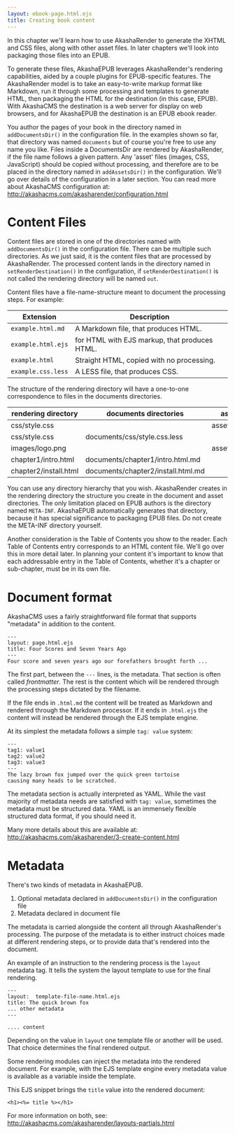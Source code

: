 ```yaml
---
layout: ebook-page.html.ejs
title: Creating book content
---
```


In this chapter we'll learn how to use AkashaRender to generate the XHTML and CSS files, along with other asset files.  In later chapters we'll look into packaging those files into an EPUB.

To generate these files, AkashaEPUB leverages AkashaRender's rendering capabilities, aided by a couple plugins for EPUB-specific features.  The AkashaRender model is to take an easy-to-write markup format like Markdown, run it through some processing and templates to generate HTML, then packaging the HTML for the destination (in this case, EPUB).  With AkashaCMS the destination is a web server for display on web browsers, and for AkashaEPUB the destination is an EPUB ebook reader.

You author the pages of your book in the directory named in `addDocumentsDir()` in the configuration file.  In the examples shown so far, that directory was named `documents` but of course you're free to use any name you like.  Files inside a DocumentsDir are rendered by AkashaRender, if the file name follows a given pattern.  Any 'asset' files (images, CSS, JavaScript) should be copied without processing, and therefore are to be placed in the directory named in `addAssetsDir()` in the configuration.  We'll go over details of the configuration in a later section.  You can read more about AkashaCMS configuration at: http://akashacms.com/akasharender/configuration.html

# Content Files

Content files are stored in one of the directories named with `addDocumentsDir()` in the configuration file.  There can be multiple such directories.  As we just said, it is the content files that are processed by AkashaRender.  The processed content lands in the directory named in `setRenderDestination()` in the configuration, if `setRenderDestination()` is not called the rendering directory will be named `out`.

Content files have a file-name-structure meant to document the processing steps. For example:


Extension | Description
----------|--------------
`example.html.md` | A Markdown file, that produces HTML.
`example.html.ejs` | for HTML with EJS markup, that produces HTML.
`example.html` | Straight HTML, copied with no processing.
`example.css.less` | A LESS file, that produces CSS.


The structure of the rendering directory will have a one-to-one correspondence to files in the documents directories.


rendering directory | documents directories | assets directories
--------------------|-----------------------|-----------------------
css/style.css |   | assets/css/style.css
css/style.css     | documents/css/style.css.less |
images/logo.png   |   | assets/images/logo.png
chapter1/intro.html | documents/chapter1/intro.html.md |   
chapter2/install.html | documents/chapter2/install.html.md |  

You can use any directory hierarchy that you wish.  AkashaRender creates in the rendering directory the structure you create in the document and asset directories.  The only limitation placed on EPUB authors is the directory named `META-INF`.  AkashaEPUB automatically generates that directory, because it has special significance to packaging EPUB files.  Do not create the META-INF directory yourself.

Another consideration is the Table of Contents you show to the reader.  Each Table of Contents entry corresponds to an HTML content file.  We'll go over this in more detail later.  In planning your content it's important to know that each addressable entry in the Table of Contents, whether it's a chapter or sub-chapter, must be in its own file.

# Document format

AkashaCMS uses a fairly straightforward file format that supports "metadata" in addition to the content.

```
---
layout: page.html.ejs
title: Four Scores and Seven Years Ago
---
Four score and seven years ago our forefathers brought forth ...
```

The first part, between the `---` lines, is the metadata.  That section is often called _frontmatter_.  The rest is the content which will be rendered through the processing steps dictated by the filename.  

If the file ends in `.html.md` the content will be treated as Markdown and rendered through the Markdown processor.  If it ends in `.html.ejs` the content will instead be rendered through the EJS template engine.

At its simplest the metadata follows a simple `tag: value` system:

```
---
tag1: value1
tag2: value2
tag3: value3
---
The lazy brown fox jumped over the quick green tortoise
causing many heads to be scratched.
```

The metadata section is actually interpreted as YAML.  While the vast majority of metadata needs are satisfied with `tag: value`, sometimes the metadata must be structured data.  YAML is an immensely flexible structured data format, if you should need it.

Many more details about this are available at:  http://akashacms.com/akasharender/3-create-content.html

# Metadata


There's two kinds of metadata in AkashaEPUB.

1. Optional metadata declared in `addDocumentsDir()` in the configuration file
1. Metadata declared in document file

The metadata is carried alongside the content all through AkashaRender's processing.  The purpose of the metadata is to either instruct choices made at different rendering steps, or to provide data that's rendered into the document.

An example of an instruction to the rendering process is the `layout` metadata tag.  It tells the system the layout template to use for the final rendering.

```
---
layout:  template-file-name.html.ejs
title: The quick brown fox
... other metadata
---

.... content
```

Depending on the value in `layout` one template file or another will be used.  That choice determines the final rendered output.

Some rendering modules can inject the metadata into the rendered document.  For example, with the EJS template engine every metadata value is available as a variable inside the template.  

This EJS snippet brings the `title` value into the rendered document:

```
<h1><%= title %></h1>
```

For more information on both, see: http://akashacms.com/akasharender/layouts-partials.html
